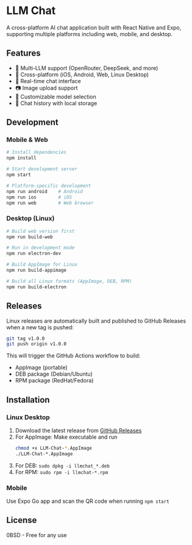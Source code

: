 # LLM Chat

A cross-platform AI chat application built with React Native and Expo, supporting multiple platforms including web, mobile, and desktop.

## Features

- 🤖 Multi-LLM support (OpenRouter, DeepSeek, and more)
- 📱 Cross-platform (iOS, Android, Web, Linux Desktop)
- 💬 Real-time chat interface
- 📷 Image upload support
- 🔧 Customizable model selection
- 💾 Chat history with local storage

## Development

### Mobile & Web
```bash
# Install dependencies
npm install

# Start development server
npm start

# Platform-specific development
npm run android    # Android
npm run ios        # iOS
npm run web        # Web browser
```

### Desktop (Linux)
```bash
# Build web version first
npm run build-web

# Run in development mode
npm run electron-dev

# Build AppImage for Linux
npm run build-appimage

# Build all Linux formats (AppImage, DEB, RPM)
npm run build-electron
```

## Releases

Linux releases are automatically built and published to GitHub Releases when a new tag is pushed:

```bash
git tag v1.0.0
git push origin v1.0.0
```

This will trigger the GitHub Actions workflow to build:
- AppImage (portable)
- DEB package (Debian/Ubuntu)
- RPM package (RedHat/Fedora)

## Installation

### Linux Desktop
1. Download the latest release from [GitHub Releases](https://github.com/dianjeol/llmchat/releases)
2. For AppImage: Make executable and run
   ```bash
   chmod +x LLM-Chat-*.AppImage
   ./LLM-Chat-*.AppImage
   ```
3. For DEB: `sudo dpkg -i llmchat_*.deb`
4. For RPM: `sudo rpm -i llmchat-*.rpm`

### Mobile
Use Expo Go app and scan the QR code when running `npm start`

## License

0BSD - Free for any use
